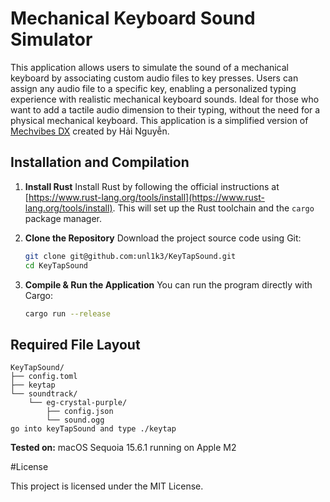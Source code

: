 # Mechanical Keyboard Sound Simulator

This application allows users to simulate the sound of a mechanical keyboard by associating custom audio files to key presses.
Users can assign any audio file to a specific key, enabling a personalized typing experience with realistic mechanical keyboard sounds.
Ideal for those who want to add a tactile audio dimension to their typing, without the need for a physical mechanical keyboard.
This application is a simplified version of [Mechvibes DX](https://github.com/hainguyents13/mechvibes-dx) created by Hải Nguyễn.

## Installation and Compilation

1. **Install Rust**
   Install Rust by following the official instructions at [https://www.rust-lang.org/tools/install](https://www.rust-lang.org/tools/install). This will set up the Rust toolchain and the `cargo` package manager.

2. **Clone the Repository**
   Download the project source code using Git:
   ```bash
   git clone git@github.com:unl1k3/KeyTapSound.git
   cd KeyTapSound

4. **Compile & Run the Application**
You can run the program directly with Cargo:
    ```bash
    cargo run --release

## Required File Layout

```text
KeyTapSound/
├── config.toml
├── keytap
└── soundtrack/
    └── eg-crystal-purple/
        ├── config.json
        └── sound.ogg
go into keyTapSound and type ./keytap
```

**Tested on:** macOS Sequoia 15.6.1 running on Apple M2

#License

This project is licensed under the MIT License.
